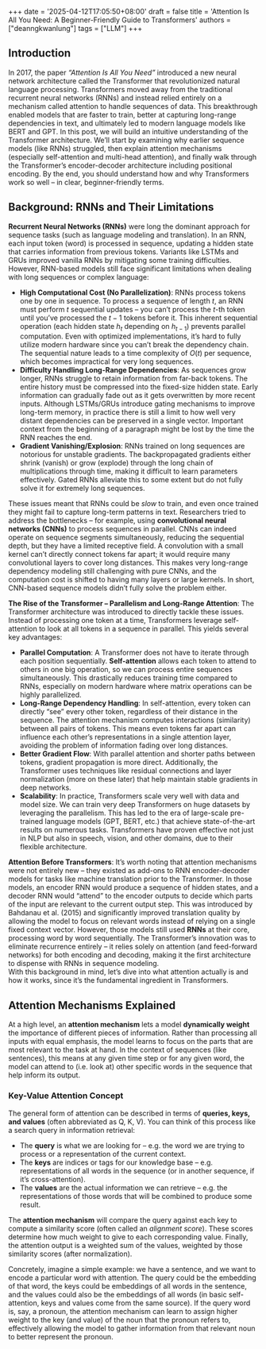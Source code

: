 +++
date = '2025-04-12T17:05:50+08:00'
draft = false
title = 'Attention Is All You Need: A Beginner-Friendly Guide to Transformers'
authors = ["deanngkwanlung"]
tags = ["LLM"]
+++

## Introduction

In 2017, the paper *“Attention Is All You Need”* introduced a new neural network architecture called the Transformer that revolutionized natural language processing. Transformers moved away from the traditional recurrent neural networks (RNNs) and instead relied entirely on a mechanism called attention to handle sequences of data. This breakthrough enabled models that are faster to train, better at capturing long-range dependencies in text, and ultimately led to modern language models like BERT and GPT. In this post, we will build an intuitive understanding of the Transformer architecture. We’ll start by examining why earlier sequence models (like RNNs) struggled, then explain attention mechanisms (especially self-attention and multi-head attention), and finally walk through the Transformer’s encoder-decoder architecture including positional encoding. By the end, you should understand how and why Transformers work so well – in clear, beginner-friendly terms.

## Background: RNNs and Their Limitations

**Recurrent Neural Networks (RNNs)** were long the dominant approach for sequence tasks (such as language modeling and translation). In an RNN, each input token (word) is processed in sequence, updating a hidden state that carries information from previous tokens. Variants like LSTMs and GRUs improved vanilla RNNs by mitigating some training difficulties. However, RNN-based models still face significant limitations when dealing with long sequences or complex language:

- **High Computational Cost (No Parallelization)**: RNNs process tokens one by one in sequence. To process a sequence of length $t$, an RNN must perform $t$ sequential updates – you can’t process the $t$-th token until you’ve processed the $t-1$ tokens before it. This inherent sequential operation (each hidden state $h_t$ depending on $h_{t-1}$) prevents parallel computation. Even with optimized implementations, it’s hard to fully utilize modern hardware since you can’t break the dependency chain. The sequential nature leads to a time complexity of $O(t)$ per sequence, which becomes impractical for very long sequences.
- **Difficulty Handling Long-Range Dependencies**: As sequences grow longer, RNNs struggle to retain information from far-back tokens. The entire history must be compressed into the fixed-size hidden state. Early information can gradually fade out as it gets overwritten by more recent inputs. Although LSTMs/GRUs introduce gating mechanisms to improve long-term memory, in practice there is still a limit to how well very distant dependencies can be preserved in a single vector. Important context from the beginning of a paragraph might be lost by the time the RNN reaches the end.
- **Gradient Vanishing/Explosion**: RNNs trained on long sequences are notorious for unstable gradients. The backpropagated gradients either shrink (vanish) or grow (explode) through the long chain of multiplications through time, making it difficult to learn parameters effectively. Gated RNNs alleviate this to some extent but do not fully solve it for extremely long sequences.

These issues meant that RNNs could be *slow* to train, and even once trained they might fail to capture long-term patterns in text. Researchers tried to address the bottlenecks – for example, using **convolutional neural networks (CNNs)** to process sequences in parallel. CNNs can indeed operate on sequence segments simultaneously, reducing the sequential depth, but they have a limited receptive field. A convolution with a small kernel can’t directly connect tokens far apart; it would require many convolutional layers to cover long distances. This makes very long-range dependency modeling still challenging with pure CNNs, and the computation cost is shifted to having many layers or large kernels. In short, CNN-based sequence models didn’t fully solve the problem either.

**The Rise of the Transformer – Parallelism and Long-Range Attention**: The Transformer architecture was introduced to directly tackle these issues. Instead of processing one token at a time, Transformers leverage self-attention to look at all tokens in a sequence in parallel. This yields several key advantages:

- **Parallel Computation**: A Transformer does not have to iterate through each position sequentially. **Self-attention** allows each token to attend to others in one big operation, so we can process entire sequences simultaneously. This drastically reduces training time compared to RNNs, especially on modern hardware where matrix operations can be highly parallelized.
- **Long-Range Dependency Handling**: In self-attention, every token can directly “see” every other token, regardless of their distance in the sequence. The attention mechanism computes interactions (similarity) between all pairs of tokens. This means even tokens far apart can influence each other’s representations in a single attention layer, avoiding the problem of information fading over long distances.
- **Better Gradient Flow**: With parallel attention and shorter paths between tokens, gradient propagation is more direct. Additionally, the Transformer uses techniques like residual connections and layer normalization (more on these later) that help maintain stable gradients in deep networks.
- **Scalability**: In practice, Transformers scale very well with data and model size. We can train very deep Transformers on huge datasets by leveraging the parallelism. This has led to the era of large-scale pre-trained language models (GPT, BERT, etc.) that achieve state-of-the-art results on numerous tasks. Transformers have proven effective not just in NLP but also in speech, vision, and other domains, due to their flexible architecture.

**Attention Before Transformers**: It’s worth noting that attention mechanisms were not entirely new – they existed as add-ons to RNN encoder-decoder models for tasks like machine translation prior to the Transformer. In those models, an encoder RNN would produce a sequence of hidden states, and a decoder RNN would “attend” to the encoder outputs to decide which parts of the input are relevant to the current output step. This was introduced by Bahdanau et al. (2015) and significantly improved translation quality by allowing the model to focus on relevant words instead of relying on a single fixed context vector. However, those models still used **RNNs** at their core, processing word by word sequentially. The Transformer’s innovation was to eliminate recurrence entirely – it relies solely on attention (and feed-forward networks) for both encoding and decoding, making it the first architecture to dispense with RNNs in sequence modeling.  
With this background in mind, let’s dive into what attention actually is and how it works, since it’s the fundamental ingredient in Transformers.

## Attention Mechanisms Explained

At a high level, an **attention mechanism** lets a model **dynamically weight** the importance of different pieces of information. Rather than processing all inputs with equal emphasis, the model learns to focus on the parts that are most relevant to the task at hand. In the context of sequences (like sentences), this means at any given time step or for any given word, the model can attend to (i.e. look at) other specific words in the sequence that help inform its output.

### Key-Value Attention Concept

The general form of attention can be described in terms of **queries, keys, and values** (often abbreviated as Q, K, V). You can think of this process like a search query in information retrieval:

- The **query** is what we are looking for – e.g. the word we are trying to process or a representation of the current context.
- The **keys** are indices or tags for our knowledge base – e.g. representations of all words in the sequence (or in another sequence, if it’s cross-attention).
- The **values** are the actual information we can retrieve – e.g. the representations of those words that will be combined to produce some result.

The **attention mechanism** will compare the query against each key to compute a similarity score (often called an *alignment score*). These scores determine how much weight to give to each corresponding value. Finally, the attention output is a weighted sum of the values, weighted by those similarity scores (after normalization).

Concretely, imagine a simple example: we have a sentence, and we want to encode a particular word with attention. The query could be the embedding of that word, the keys could be embeddings of all words in the sentence, and the values could also be the embeddings of all words (in basic self-attention, keys and values come from the same source). If the query word is, say, a pronoun, the attention mechanism can learn to assign higher weight to the key (and value) of the noun that the pronoun refers to, effectively allowing the model to gather information from that relevant noun to better represent the pronoun.